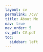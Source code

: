 ```yaml
---
layout: cv
permalink: /cv/
title: About Me
nav: true
nav_order: 5
cv_pdf: CV.pdf
toc:
  sidebar: left
---
```

